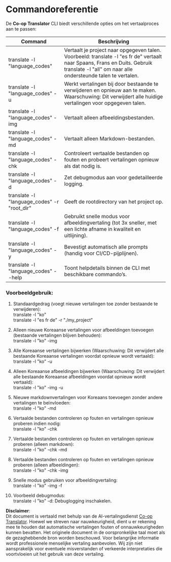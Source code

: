 <!--
CO_OP_TRANSLATOR_METADATA:
{
  "original_hash": "b38d8f042530a4bc872def7cb2c141cd",
  "translation_date": "2025-06-12T11:30:12+00:00",
  "source_file": "getting_started/command-reference.md",
  "language_code": "nl"
}
-->
# Commandoreferentie  
De **Co-op Translator** CLI biedt verschillende opties om het vertaalproces aan te passen:

Command                                       | Beschrijving  
----------------------------------------------|-------------------------------------------------------------------------------------------------------------------------------------------------------------------------------------------------------  
translate -l "language_codes"                 | Vertaalt je project naar opgegeven talen. Voorbeeld: translate -l "es fr de" vertaalt naar Spaans, Frans en Duits. Gebruik translate -l "all" om naar alle ondersteunde talen te vertalen.  
translate -l "language_codes" -u              | Werkt vertalingen bij door bestaande te verwijderen en opnieuw aan te maken. Waarschuwing: Dit verwijdert alle huidige vertalingen voor opgegeven talen.  
translate -l "language_codes" -img            | Vertaalt alleen afbeeldingsbestanden.  
translate -l "language_codes" -md             | Vertaalt alleen Markdown-bestanden.  
translate -l "language_codes" -chk            | Controleert vertaalde bestanden op fouten en probeert vertalingen opnieuw als dat nodig is.  
translate -l "language_codes" -d              | Zet debugmodus aan voor gedetailleerde logging.  
translate -l "language_codes" -r "root_dir"   | Geeft de rootdirectory van het project op.  
translate -l "language_codes" -f              | Gebruikt snelle modus voor afbeeldingvertaling (tot 3x sneller, met een lichte afname in kwaliteit en uitlijning).  
translate -l "language_codes" -y              | Bevestigt automatisch alle prompts (handig voor CI/CD-pijplijnen).  
translate -l "language_codes" --help          | Toont helpdetails binnen de CLI met beschikbare commando’s.  

### Voorbeeldgebruik:  

1. Standaardgedrag (voegt nieuwe vertalingen toe zonder bestaande te verwijderen):  
   translate -l "ko"  
   translate -l "es fr de" -r "./my_project"  

2. Alleen nieuwe Koreaanse vertalingen voor afbeeldingen toevoegen (bestaande vertalingen blijven behouden):  
   translate -l "ko" -img  

3. Alle Koreaanse vertalingen bijwerken (Waarschuwing: Dit verwijdert alle bestaande Koreaanse vertalingen voordat opnieuw wordt vertaald):  
   translate -l "ko" -u  

4. Alleen Koreaanse afbeeldingen bijwerken (Waarschuwing: Dit verwijdert alle bestaande Koreaanse afbeeldingen voordat opnieuw wordt vertaald):  
   translate -l "ko" -img -u  

5. Nieuwe markdownvertalingen voor Koreaans toevoegen zonder andere vertalingen te beïnvloeden:  
   translate -l "ko" -md  

6. Vertaalde bestanden controleren op fouten en vertalingen opnieuw proberen indien nodig:  
   translate -l "ko" -chk  

7. Vertaalde bestanden controleren op fouten en vertalingen opnieuw proberen (alleen markdown):  
   translate -l "ko" -chk -md  

8. Vertaalde bestanden controleren op fouten en vertalingen opnieuw proberen (alleen afbeeldingen):  
   translate -l "ko" -chk -img  

9. Snelle modus gebruiken voor afbeeldingvertaling:  
   translate -l "ko" -img -f  

10. Voorbeeld debugmodus:  
    translate -l "ko" -d: Debuglogging inschakelen.

**Disclaimer**:  
Dit document is vertaald met behulp van de AI-vertalingsdienst [Co-op Translator](https://github.com/Azure/co-op-translator). Hoewel we streven naar nauwkeurigheid, dient u er rekening mee te houden dat automatische vertalingen fouten of onnauwkeurigheden kunnen bevatten. Het originele document in de oorspronkelijke taal moet als de gezaghebbende bron worden beschouwd. Voor belangrijke informatie wordt professionele menselijke vertaling aanbevolen. Wij zijn niet aansprakelijk voor eventuele misverstanden of verkeerde interpretaties die voortvloeien uit het gebruik van deze vertaling.